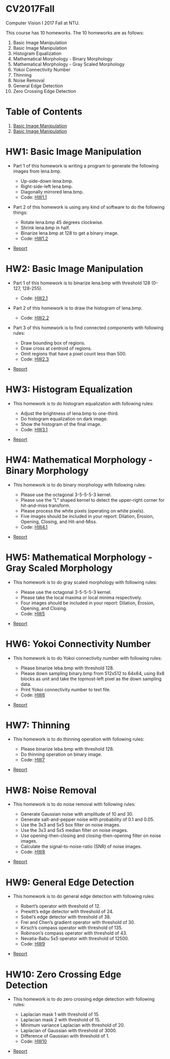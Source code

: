 # CV2017Fall
Computer Vision I 2017 Fall at NTU.

This course has 10 homeworks. The 10 homeworks are as follows:

1. Basic Image Manipulation
2. Basic Image Manipulation
3. Histogram Equalization
4. Mathematical Morphology - Binary Morphology
5. Mathematical Morphology - Gray Scaled Morphology
6. Yokoi Connectivity Number
7. Thinning
8. Noise Removal
9. General Edge Detection
10. Zero Crossing Edge Detection

# Table of Contents
<!--ts-->
   1. [Basic Image Manipulation](https://github.com/JasonYao81000/CV2017Fall/blob/master/README.md#hw1-basic-image-manipulation)
   2. [Basic Image Manipulation](https://github.com/JasonYao81000/CV2017Fall/blob/master/README.md#hw2-basic-image-manipulation)
<!--te-->

# HW1: Basic Image Manipulation
* Part 1 of this homework is writing a program to generate the following images from lena.bmp.
   * Up-side-down lena.bmp.
   * Right-side-left lena.bmp.
   * Diagonally mirrored lena.bmp.
   * Code: [HW1.1](https://github.com/JasonYao81000/CV2017Fall/tree/master/HW1/HW1.1)
   
* Part 2 of this homework is using any kind of software to do the following things:
   * Rotate lena.bmp 45 degrees clockwise.
   * Shrink lena.bmp in half.
   * Binarize lena.bmp at 128 to get a binary image.
   * Code: [HW1.2](https://github.com/JasonYao81000/CV2017Fall/tree/master/HW1/HW1.2)
         
* [Report](https://github.com/JasonYao81000/CV2017Fall/blob/master/HW1/CV1_HW1_%E5%A7%9A%E5%98%89%E6%98%87_R06922002.pdf)

# HW2: Basic Image Manipulation
* Part 1 of this homework is to binarize lena.bmp with threshold 128 (0-127, 128-255).
   * Code: [HW2.1](https://github.com/JasonYao81000/CV2017Fall/tree/master/HW2/HW2.1)
   
* Part 2 of this homework is to draw the histogram of lena.bmp.
   * Code: [HW2.2](https://github.com/JasonYao81000/CV2017Fall/tree/master/HW2/HW2.2)
   
* Part 3 of this homework is to find connected components with following rules:
   * Draw bounding box of regions.
   * Draw cross at centroid of regions.
   * Omit regions that have a pixel count less than 500.
   * Code: [HW2.3](https://github.com/JasonYao81000/CV2017Fall/tree/master/HW2/HW2.3)
   
* [Report](https://github.com/JasonYao81000/CV2017Fall/blob/master/HW2/CV1_HW2_%E5%A7%9A%E5%98%89%E6%98%87_R06922002.pdf)

# HW3: Histogram Equalization
* This homework is to do histogram equalization with following rules:
   * Adjust the brightness of lena.bmp to one-third.
   * Do histogram equalization on dark image.
   * Show the histogram of the final image.
   * Code: [HW3.1](https://github.com/JasonYao81000/CV2017Fall/tree/master/HW3/HW3.1)
   
* [Report](https://github.com/JasonYao81000/CV2017Fall/blob/master/HW3/CV1_HW3_%E5%A7%9A%E5%98%89%E6%98%87_R06922002.pdf)

# HW4: Mathematical Morphology - Binary Morphology
* This homework is to do binary morphology with following rules:
   * Please use the octagonal 3-5-5-5-3 kernel.
   * Please use the “L” shaped kernel to detect the upper-right corner for hit-and-miss transform.
   * Please process the white pixels (operating on white pixels).
   * Five images should be included in your report: Dilation, Erosion, Opening, Closing, and Hit-and-Miss.
   * Code: [HW4.1](https://github.com/JasonYao81000/CV2017Fall/tree/master/HW4/HW4.1)
   
* [Report](https://github.com/JasonYao81000/CV2017Fall/blob/master/HW4/CV1_HW4_%E5%A7%9A%E5%98%89%E6%98%87_R06922002.pdf)

# HW5: Mathematical Morphology - Gray Scaled Morphology
* This homework is to do gray scaled morphology with following rules:
   * Please use the octagonal 3-5-5-5-3 kernel.
   * Please take the local maxima or local minima respectively.
   * Four images should be included in your report: Dilation, Erosion, Opening, and Closing.
   * Code: [HW5](https://github.com/JasonYao81000/CV2017Fall/tree/master/HW5/HW5)
   
* [Report](https://github.com/JasonYao81000/CV2017Fall/blob/master/HW5/CV1_HW5_%E5%A7%9A%E5%98%89%E6%98%87_R06922002.pdf)

# HW6: Yokoi Connectivity Number
* This homework is to do Yokoi connectivity number with following rules:
   * Please binarize leba.bmp with threshold 128.
   * Please down sampling binary.bmp from 512x512 to 64x64, using 8x8 blocks as unit and take the topmost-left pixel as the down sampling data.
   * Print Yokoi connectivity number to text file.
   * Code: [HW6](https://github.com/JasonYao81000/CV2017Fall/tree/master/HW6/HW6)

* [Report](https://github.com/JasonYao81000/CV2017Fall/blob/master/HW6/CV1_HW6_%E5%A7%9A%E5%98%89%E6%98%87_R06922002.pdf)

# HW7: Thinning
* This homework is to do thinning operation with following rules:
   * Please binarize leba.bmp with threshold 128.
   * Do thinning operation on binary image.
   * Code: [HW7](https://github.com/JasonYao81000/CV2017Fall/tree/master/HW7/HW7)
   
* [Report](https://github.com/JasonYao81000/CV2017Fall/blob/master/HW7/CV1_HW7_%E5%A7%9A%E5%98%89%E6%98%87_R06922002.pdf)

# HW8: Noise Removal
* This homework is to do noise removal with following rules:
   * Generate Gaussian noise with amplitude of 10 and 30.
   * Generate salt-and-pepper noise with probability of 0.1 and 0.05.
   * Use the 3x3 and 5x5 box filter on noise images.
   * Use the 3x3 and 5x5 median filter on noise images.
   * Use opening-then-closing and closing-then-opening filter on noise images.
   * Calculate the signal-to-noise-ratio (SNR) of noise images.
   * Code: [HW8](https://github.com/JasonYao81000/CV2017Fall/tree/master/HW8/HW8)
   
* [Report](https://github.com/JasonYao81000/CV2017Fall/blob/master/HW8/CV1_HW8_%E5%A7%9A%E5%98%89%E6%98%87_R06922002.pdf)

# HW9: General Edge Detection
* This homework is to do general edge detection with following rules:
   * Robert’s operator with threshold of 12.
   * Prewitt’s edge detector with threshold of 24.
   * Sobel’s edge detector with threshold of 38.
   * Frei and Chen’s gradient operator with threshold of 30.
   * Kirsch’s compass operator with threshold of 135.
   * Robinson’s compass operator with threshold of 43.
   * Nevatia-Babu 5x5 operator with threshold of 12500.
   * Code: [HW9](https://github.com/JasonYao81000/CV2017Fall/tree/master/HW9/HW9)

* [Report](https://github.com/JasonYao81000/CV2017Fall/blob/master/HW9/CV1_HW9_%E5%A7%9A%E5%98%89%E6%98%87_R06922002.pdf)

# HW10: Zero Crossing Edge Detection
* This homework is to do zero crossing edge detection with following rules:
   * Laplacian mask 1 with threshold of 15.
   * Laplacian mask 2 with threshold of 15.
   * Minimum variance Laplacian with threshold of 20.
   * Laplacian of Gaussian with threshold of 3000.
   * Difference of Gaussian with threshold of 1.
   * Code: [HW10](https://github.com/JasonYao81000/CV2017Fall/tree/master/HW10/HW10)

* [Report](https://github.com/JasonYao81000/CV2017Fall/blob/master/HW10/CV1_HW10_%E5%A7%9A%E5%98%89%E6%98%87_R06922002.pdf)
